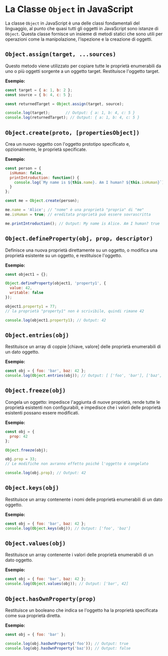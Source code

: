 # La Classe `Object` in JavaScript

La classe `Object` in JavaScript è una delle classi fondamentali del linguaggio, al punto che quasi tutti gli oggetti in JavaScript sono istanze di `Object`. Questa classe fornisce un insieme di metodi statici che sono utili per operazioni come la manipolazione, l'ispezione e la creazione di oggetti. 

## `Object.assign(target, ...sources)`

Questo metodo viene utilizzato per copiare tutte le proprietà enumerabili da uno o più oggetti sorgente a un oggetto target. Restituisce l'oggetto target.

**Esempio:**

```javascript
const target = { a: 1, b: 2 };
const source = { b: 4, c: 5 };

const returnedTarget = Object.assign(target, source);

console.log(target);       // Output: { a: 1, b: 4, c: 5 }
console.log(returnedTarget); // Output: { a: 1, b: 4, c: 5 }
```

## `Object.create(proto, [propertiesObject])`

Crea un nuovo oggetto con l'oggetto prototipo specificato e, opzionalmente, le proprietà specificate.

**Esempio:**

```javascript
const person = {
  isHuman: false,
  printIntroduction: function() {
    console.log(`My name is ${this.name}. Am I human? ${this.isHuman}`);
  }
};

const me = Object.create(person);

me.name = 'Alice'; // "nome" è una proprietà "propria" di "me"
me.isHuman = true; // ereditata proprietà può essere sovrascritta

me.printIntroduction(); // Output: My name is Alice. Am I human? true
```

## `Object.defineProperty(obj, prop, descriptor)`

Definisce una nuova proprietà direttamente su un oggetto, o modifica una proprietà esistente su un oggetto, e restituisce l'oggetto.

**Esempio:**

```javascript
const object1 = {};

Object.defineProperty(object1, 'property1', {
  value: 42,
  writable: false
});

object1.property1 = 77;
// la proprietà "property1" non è scrivibile, quindi rimane 42

console.log(object1.property1); // Output: 42
```

## `Object.entries(obj)`

Restituisce un array di coppie [chiave, valore] delle proprietà enumerabili di un dato oggetto.

**Esempio:**

```javascript
const obj = { foo: 'bar', baz: 42 };
console.log(Object.entries(obj)); // Output: [ ['foo', 'bar'], ['baz', 42] ]
```

## `Object.freeze(obj)`

Congela un oggetto: impedisce l'aggiunta di nuove proprietà, rende tutte le proprietà esistenti non configurabili, e impedisce che i valori delle proprietà esistenti possano essere modificati.

**Esempio:**

```javascript
const obj = {
  prop: 42
};

Object.freeze(obj);

obj.prop = 33;
// Le modifiche non avranno effetto poiché l'oggetto è congelato

console.log(obj.prop); // Output: 42
```

## `Object.keys(obj)`

Restituisce un array contenente i nomi delle proprietà enumerabili di un dato oggetto.

**Esempio:**

```javascript
const obj = { foo: 'bar', baz: 42 };
console.log(Object.keys(obj)); // Output: ['foo', 'baz']
```

## `Object.values(obj)`

Restituisce un array contenente i valori delle proprietà enumerabili di un dato oggetto.

**Esempio:**

```javascript
const obj = { foo: 'bar', baz: 42 };
console.log(Object.values(obj)); // Output: ['bar', 42]
```

## `Object.hasOwnProperty(prop)`

Restituisce un booleano che indica se l'oggetto ha la proprietà specificata come sua proprietà diretta.

**Esempio:**

```javascript
const obj = { foo: 'bar' };

console.log(obj.hasOwnProperty('foo')); // Output: true
console.log(obj.hasOwnProperty('baz')); // Output: false
```
